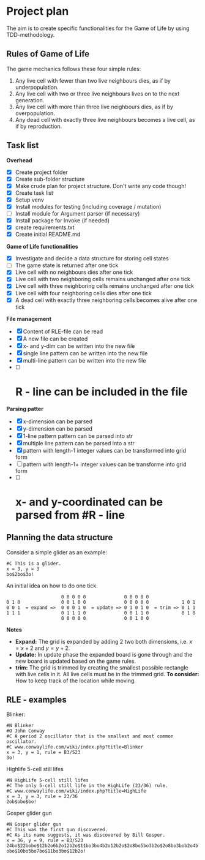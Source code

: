 # Project plan

The aim is to create specific functionalities for the Game of Life by using TDD-methodology.

## Rules of Game of Life

The game mechanics follows these four simple rules:

1. Any live cell with fewer than two live neighbours dies, as if by underpopulation.
2. Any live cell with two or three live neighbours lives on to the next generation.
3. Any live cell with more than three live neighbours dies, as if by overpopulation.
4. Any dead cell with exactly three live neighbours becomes a live cell, as if by reproduction.

## Task list

**Overhead**

- [x] Create project folder
- [x] Create sub-folder structure
- [x] Make crude plan for project structure. Don't write any code though!
- [x] Create task list
- [x] Setup venv
- [x] Install modules for testing (including coverage / mutation)
- [ ] Install module for Argument parser (if necessary)
- [x] Install package for Invoke (if needed)
- [x] create requirements.txt
- [x] Create initial README.md

**Game of Life functionalities**

- [x] Investigate and decide a data structure for storing cell states
- [ ] The game state is returned after one tick
- [x] Live cell with no neighbours dies after one tick
- [x] Live cell with two neighboring cells remains unchanged after one tick
- [x] Live cell with three neighboring cells remains unchanged after one tick
- [x] Live cell with four neighboring cells dies after one tick
- [x] A dead cell with exactly three neighboring cells becomes alive after one tick

**File management**

- [x] Content of RLE-file can be read
- [x] A new file can be created
- [x] x- and y-dim can be written into the new file
- [x] single line pattern can be written into the new file
- [x] multi-line pattern can be written into the new file
- [ ] # R - line can be included in the file

**Parsing patter**

- [x] x-dimension can be parsed
- [x] y-dimension can be parsed
- [x] 1-line pattern pattern can be parsed into str
- [x] multiple line pattern can be parsed into a str
- [x] pattern with length-1 integer values can be transformed into grid form
- [ ] pattern with length-1+ integer values can be transforme into grid form
- [ ] # x- and y-coordinated can be parsed from #R - line

## Planning the data structure

Consider a simple glider as an example:

```
#C This is a glider.
x = 3, y = 3
bo$2bo$3o!
```

An initial idea on how to do one tick.

```
                    0 0 0 0 0              0 0 0 0 0
0 1 0               0 0 1 0 0              0 0 0 0 0            1 0 1
0 0 1  = expand =>  0 0 0 1 0  = update => 0 1 0 1 0  = trim => 0 1 1
1 1 1               0 1 1 1 0              0 0 1 1 0            0 1 0
                    0 0 0 0 0              0 0 1 0 0
```

**Notes**

- **Expand:** The grid is expanded by adding 2 two both dimensions, i.e. $x = x + 2$ and $y = y + 2$.
- **Update:** In update phase the expanded board is gone through and the new board is updated based on the game rules.
- **trim:** The grid is trimmed by creating the smallest possible rectangle with live cells in it. All live cells must be in the trimmed grid. **To consider:** How to keep track of the location while moving.

## RLE - examples

Blinker:

```
#N Blinker
#O John Conway
#C A period 2 oscillator that is the smallest and most common oscillator.
#C www.conwaylife.com/wiki/index.php?title=Blinker
x = 3, y = 1, rule = B3/S23
3o!
```

Highlife 5-cell still lifes

```
#N HighLife 5-cell still lifes
#C The only 5-cell still life in the HighLife (23/36) rule.
#C www.conwaylife.com/wiki/index.php?title=HighLife
x = 3, y = 3, rule = 23/36
2ob$obo$bo!
```

Gosper glider gun

```
#N Gosper glider gun
#C This was the first gun discovered.
#C As its name suggests, it was discovered by Bill Gosper.
x = 36, y = 9, rule = B3/S23
24bo$22bobo$12b2o6b2o12b2o$11bo3bo4b2o12b2o$2o8bo5bo3b2o$2o8bo3bob2o4b
obo$10bo5bo7bo$11bo3bo$12b2o!
```
